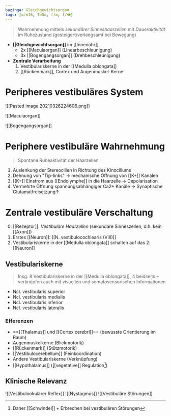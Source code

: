 ```yaml
---
bazinga: Gleichgewichtsorgan
tags: [m/m16, ToDo, f/⚙️, f/👁️]
---
```

> Wahrnehmung mittels *sekundärer Sinneshaarzellen* mit *Daueraktivität* im Ruhezustand (gesteigert/verlangsamt bei Bewegung)
- **[[Gleichgewichtsorgan]]** im [[Innenohr]]
	- 2x [[Maculaorgan]] (Linearbeschleunigung)
	- 3x [[Bogengangsorgan]] (Drehbeschleunigung)
- **Zentrale Verarbeitung**
	1. Vestibulariskerne in der [[Medulla oblongata]]
	2. [[Rückenmark]], Cortex und Augenmuskel-Kerne

# Peripheres vestibuläres System
![[Pasted image 20210326224606.png]]

![[Maculaorgan]]

![[Bogengangsorgan]]

# Periphere vestibuläre Wahrnehmung
> Spontane Ruheaktivität der Haarzellen
1. Auslenkung der Stereocilien in Richtung des Kinociliums
2. Dehnung von "Tip-links" → mechanische Öffnung von [[K+]] Kanälen
3. [[K+]] Einstrom aus [[Endolymphe]] in die Haarzelle → Depolarisation
4. Vermehrte Öffnung spannungsabhängiger Ca2+ Kanäle → Synaptische Glutamatfreisetzung↑

# Zentrale vestibuläre Verschaltung
0. [[Rezeptor]]: *Vestibuläre Haarzellen* (sekundäre Sinneszellen, d.h. kein [[Axon]])
1. Erstes [[Neuron]]: [[N. vestibulocochlearis (VIII)]]
2. Vestibulariskerne in der [[Medulla oblongata]] schalten auf das 2. [[Neuron]]
## Vestibulariskerne
> Insg. 8 Vestibulariskerne in der [[Medulla oblongata]], 4 beidseits – verknüpfen auch mit visuellen und somatosensorischen Informationen
- Ncl. vestibularis superior
- Ncl. vestibularis medialis
- Ncl. vestibularis inferior
- Ncl. vestibularis lateralis
### Efferenzen
- ==[[Thalamus]] und [[Cortex cerebri]]== (bewusste Orientierung im Raum)
- Augenmuskelkerne (Blickmotorik)
- [[Rückenmark]] (Stützmotorik)
- [[Vestibulocerebellum]] (Feinkoordination)
- Andere Vestibulariskerne (Verknüpfung)
- [[Hypothalamus]] ([[vegetative]] Regulation[^1])
## Klinische Relevanz
![[Vestibulookulärer Reflex]]
![[Nystagmus]]
![[Vestibuläre Störungen]]

[^1]: Daher [[Schwindel]] + Erbrechen bei vestibulären Störungen